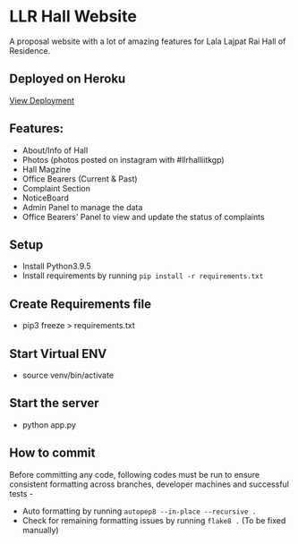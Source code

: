 # LLR Hall Website

A proposal website with a lot of amazing features for Lala Lajpat Rai Hall of Residence.

## Deployed on Heroku

[View Deployment](https://llr-hall-website.herokuapp.com/)

## Features:

- About/Info of Hall
- Photos (photos posted on instagram with #llrhalliitkgp)
- Hall Magzine
- Office Bearers (Current & Past)
- Complaint Section
- NoticeBoard
- Admin Panel to manage the data
- Office Bearers' Panel to view and update the status of complaints

## Setup

- Install Python3.9.5
- Install requirements by running `pip install -r requirements.txt`

## Create Requirements file

- pip3 freeze > requirements.txt

## Start Virtual ENV

- source venv/bin/activate

## Start the server

- python app.py

## How to commit

Before committing any code, following codes must be run to ensure consistent formatting across branches, developer machines and successful tests -

- Auto formatting by running `autopep8 --in-place --recursive .`
- Check for remaining formatting issues by running `flake8 .` (To be fixed manually)
